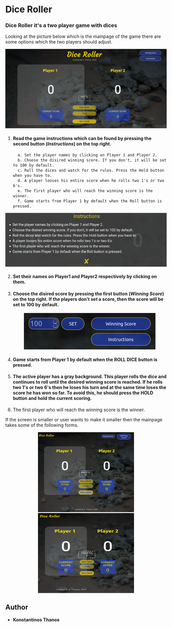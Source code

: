 # Dice Roller

### Dice Roller it's a two player game with dices

Looking at the picture below which is the mainpage of the game there are some options which the two players should adjust.  

<p align="center">
   <img src="imgs/full_page.png">
</p>

1. #### Read the game instructions which can be found by pressing the second button (*Instructions*) on the top right.  

   ```
     a. Set the player names by clicking on Player 1 and Player 2.
     b. Choose the disired winning score. If you don't, it will be set to 100 by default.
     c. Roll the dices and watch for the rules. Press the Hold button when you have to.
     d. A player looses his entire score when he rolls two 1's or two 6's.
     e. The first player who will reach the winning score is the winner.
     f. Game starts from Player 1 by default when the Roll button is pressed.
   ```
<p align="center">
  <img src="imgs/instructions.png">
</p>

2. #### Set their names on Player1 and Player2 respectively by clicking on them.

3. #### Choose the disired score by pressing the first button (*Winning Score*) on the top right. If the players don't set a score, then the score will be set to 100 by default.  
   <p align="center">
      <img src="imgs/set_score.png">
   </p>

4. #### Game starts from Player 1 by default when the **ROLL DICE** button is pressed.  

5. #### The active player has a gray background. This player rolls the dice and continues to roll until the desired winning score is reached. If he rolls two 1's or two 6's then he loses his turn and at the same time loses the score he has won so far. To avoid this, he should press the **HOLD** button and hold the current scoring.  


5. The first player who will reach the winning score is the winner.  

If the screen is smaller or user wants to make it smaller then the mainpage takes some of the following forms.  
<p align="center">
  <img width="300" height="250" src="imgs/smaller_1.png">
  <img width="300" height="250" src="imgs/smaller_2.png">
</p>

## Author
* **Konstantinos Thanos**
